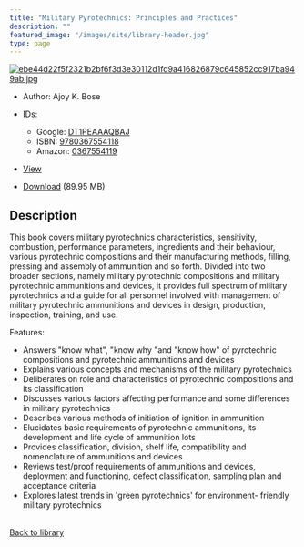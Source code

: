 ```yaml
---
title: "Military Pyrotechnics: Principles and Practices"
description: ""
featured_image: "/images/site/library-header.jpg"
type: page
---
```


<a href="https://drive.google.com/file/d/1okqEkF_yCJxZ7W26ngUhyaE2MRLfeH9P/view" target="_blank">![ebe44d22f5f2321b2bf6f3d3e30112d1fd9a416826879c645852cc917ba949ab.jpg](/images/library/ebe44d22f5f2321b2bf6f3d3e30112d1fd9a416826879c645852cc917ba949ab.jpg)</a>
* Author: Ajoy K. Bose
* IDs:
  * Google: <a href="https://books.google.com/books?id=DT1PEAAAQBAJ" target="_blank">DT1PEAAAQBAJ</a>
  * ISBN: <a href="https://www.worldcat.org/isbn/9780367554118" target="_blank">9780367554118</a>
  * Amazon: <a href="https://www.amazon.com/dp/0367554119" target="_blank">0367554119</a>
* <a href="https://drive.google.com/file/d/1okqEkF_yCJxZ7W26ngUhyaE2MRLfeH9P/view" target="_blank">View</a>

* [Download](https://drive.google.com/uc?export=download&id=1okqEkF_yCJxZ7W26ngUhyaE2MRLfeH9P) (89.95 MB)

## Description<div>
<p>This book covers military pyrotechnics characteristics, sensitivity, combustion, performance parameters, ingredients and their behaviour, various pyrotechnic compositions and their manufacturing methods, filling, pressing and assembly of ammunition and so forth. Divided into two broader sections, namely military pyrotechnic compositions and military pyrotechnic ammunitions and devices, it provides full spectrum of military pyrotechnics and a guide for all personnel involved with management of military pyrotechnic ammunitions and devices in design, production, inspection, training, and use.</p>
<p>Features:</p>
<ul><li>Answers "know what", "know why "and "know how" of pyrotechnic compositions and pyrotechnic ammunitions and devices</li>
<li>Explains various concepts and mechanisms of the military pyrotechnics</li>
<li>Deliberates on role and characteristics of pyrotechnic compositions and its classification</li>
<li>Discusses various factors affecting performance and some differences in military pyrotechnics</li>
<li>Describes various methods of initiation of ignition in ammunition</li>
<li>Elucidates basic requirements of pyrotechnic ammunitions, its development and life cycle of ammunition lots</li>
<li>Provides classification, division, shelf life, compatibility and nomenclature of ammunitions and devices</li>
<li>Reviews test/proof requirements of ammunitions and devices, deployment and functioning, defect classification, sampling plan and acceptance criteria</li>
<li>Explores latest trends in 'green pyrotechnics' for environment- friendly military pyrotechnics</li></ul></div>

<br />[Back to library](/library/)
